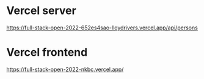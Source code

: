 # Vercel server

https://full-stack-open-2022-652es4sao-lloydrivers.vercel.app/api/persons

# Vercel frontend

https://full-stack-open-2022-nkbc.vercel.app/
